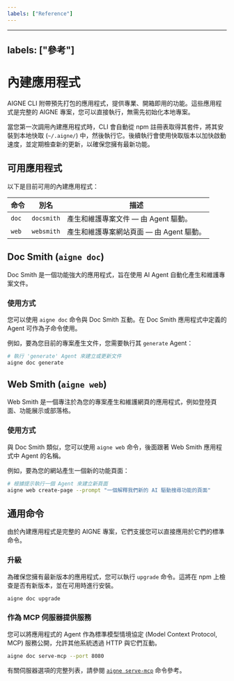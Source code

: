 ```yaml
---
labels: ["Reference"]
---
```


---
labels: ["參考"]
---

# 內建應用程式

AIGNE CLI 附帶預先打包的應用程式，提供專業、開箱即用的功能。這些應用程式是完整的 AIGNE 專案，您可以直接執行，無需先初始化本地專案。

當您第一次調用內建應用程式時，CLI 會自動從 npm 註冊表取得其套件，將其安裝到本地快取 (`~/.aigne/`) 中，然後執行它。後續執行會使用快取版本以加快啟動速度，並定期檢查新的更新，以確保您擁有最新功能。

## 可用應用程式

以下是目前可用的內建應用程式：

| 命令 | 別名 | 描述 |
|---|---|---|
| `doc` | `docsmith` | 產生和維護專案文件 — 由 Agent 驅動。 |
| `web` | `websmith` | 產生和維護專案網站頁面 — 由 Agent 驅動。 |

## Doc Smith (`aigne doc`)

Doc Smith 是一個功能強大的應用程式，旨在使用 AI Agent 自動化產生和維護專案文件。

### 使用方式

您可以使用 `aigne doc` 命令與 Doc Smith 互動。在 Doc Smith 應用程式中定義的 Agent 可作為子命令使用。

例如，要為您目前的專案產生文件，您需要執行其 `generate` Agent：

```bash title="產生專案文件" icon=lucide:terminal
# 執行 'generate' Agent 來建立或更新文件
aigne doc generate
```

## Web Smith (`aigne web`)

Web Smith 是一個專注於為您的專案產生和維護網頁的應用程式，例如登陸頁面、功能展示或部落格。

### 使用方式

與 Doc Smith 類似，您可以使用 `aigne web` 命令，後面跟著 Web Smith 應用程式中 Agent 的名稱。

例如，要為您的網站產生一個新的功能頁面：

```bash title="產生新的功能頁面" icon=lucide:terminal
# 根據提示執行一個 Agent 來建立新頁面
aigne web create-page --prompt "一個解釋我們新的 AI 驅動搜尋功能的頁面"
```

## 通用命令

由於內建應用程式是完整的 AIGNE 專案，它們支援您可以直接應用於它們的標準命令。

### 升級

為確保您擁有最新版本的應用程式，您可以執行 `upgrade` 命令。這將在 npm 上檢查是否有新版本，並在可用時進行安裝。

```bash title="升級 Doc Smith" icon=lucide:terminal
aigne doc upgrade
```

### 作為 MCP 伺服器提供服務

您可以將應用程式的 Agent 作為標準模型情境協定 (Model Context Protocol, MCP) 服務公開，允許其他系統透過 HTTP 與它們互動。

```bash title="提供 Doc Smith Agent 服務" icon=lucide:terminal
aigne doc serve-mcp --port 8080
```

有關伺服器選項的完整列表，請參閱 [`aigne serve-mcp`](./command-reference-serve-mcp.md) 命令參考。